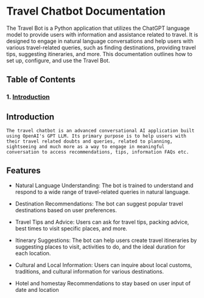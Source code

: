 # Travel Chatbot Documentation
The Travel Bot is a Python application that utilizes the ChatGPT language model to provide users with information and assistance related to travel. It is designed to engage in natural language conversations and help users with various travel-related queries, such as finding destinations, providing travel tips, suggesting itineraries, and more. This documentation outlines how to set up, configure, and use the Travel Bot.
## Table of Contents

### 1. [Introduction](#introduction)


## Introduction
    The travel chatbot is an advanced conversational AI application built using OpenAI's GPT LLM. Its primary purpose is to help ussers with their travel related doubts and queries, related to planning, sightseeing and much more as a way to engage in meaningful conversation to access recommendations, tips, information FAQs etc.

## Features
- Natural Language Understanding: The bot is trained to understand and respond to a wide range of travel-related queries in natural language.

- Destination Recommendations: The bot can suggest popular travel destinations based on user preferences.

- Travel Tips and Advice: Users can ask for travel tips, packing advice, best times to visit specific places, and more.

- Itinerary Suggestions: The bot can help users create travel itineraries by suggesting places to visit, activities to do, and the ideal duration for each location.

- Cultural and Local Information: Users can inquire about local customs, traditions, and cultural information for various destinations.

- Hotel and homestay Recommendations to stay based on user input of date and location
